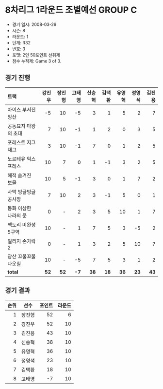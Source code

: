 # 8차리그 1라운드 조별예선 GROUP C

- 경기 일시: 2008-03-29
- 시즌: 8
- 라운드: 1
- 단계: R32
- 번호: 3
- 포맷: 2인 50포인트 선취제
- 점수 누적제: Game 3 of 3.





## 경기 진행

| 트랙 | 강진우 | 장진형 | 고태영 | 신승혁 | 김택환 | 유영혁 | 정영석 | 김진용 |
|:---|---:|---:|---:|---:|---:|---:|---:|---:|
| 아이스 부서진 빙산 | -5 | 10 | -5 | 3 | 1 | 5 | 2 | 7 |
| 공동묘지 마왕의 초대 | 7 | 10 | -1 | 1 | 2 | 0 | 3 | 5 |
| 포레스트 지그재그 | 3 | 10 | -1 | 7 | 0 | 1 | 2 | 5 |
| 노르테유 익스프레스 | 10 | 7 | 0 | 1 | -1 | 3 | 2 | 5 |
| 해적 숨겨진 보물 | 10 | 5 | -1 | 3 | 0 | 1 | 7 | 2 |
| 사막 빙글빙글 공사장 | 7 | 10 | 2 | 3 | -1 | 5 | 0 | 1 |
| 동화 이상한 나라의 문 | 0 | - | 2 | 3 | 5 | 10 | 1 | 7 |
| 팩토리 미완성 5구역 | 10 | - | 1 | 7 | 5 | 3 | -5 | 2 |
| 빌리지 손가락 2 | 0 | - | 1 | 3 | 2 | 5 | 10 | 7 |
| 광산 꼬불꼬불 다운힐 | 10 | - | -5 | 7 | 5 | 3 | 1 | 2 |
| __total__ | __52__ | __52__ | __-7__ | __38__ | __18__ | __36__ | __23__ | __43__ |




## 경기 결과

| 순위 | 선수 | 포인트 | 라운드 |
|---:|:---:|---:|---:|
| 1 | 장진형 | 52 | 6 |
| 2 | 강진우 | 52 | 10 |
| 3 | 김진용 | 43 | 10 |
| 4 | 신승혁 | 38 | 10 |
| 5 | 유영혁 | 36 | 10 |
| 6 | 정영석 | 23 | 10 |
| 7 | 김택환 | 18 | 10 |
| 8 | 고태영 | -7 | 10 |


